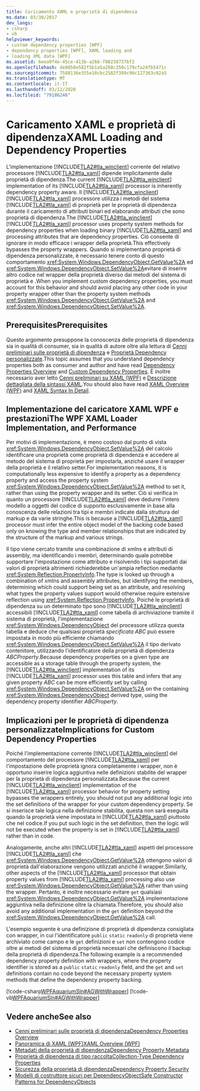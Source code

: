 ```yaml
---
title: Caricamento XAML e proprietà di dipendenza
ms.date: 03/30/2017
dev_langs:
- csharp
- vb
helpviewer_keywords:
- custom dependency properties [WPF]
- dependency properties [WPF], XAML loading and
- loading XML data [WPF]
ms.assetid: 6eea9f4e-45ce-413b-a266-f08238737bf2
ms.openlocfilehash: de8050e582f5b1a5a288c350c179cfa24fb5471c
ms.sourcegitcommit: 7588136e355e10cbc2582f389c90c127363c02a5
ms.translationtype: MT
ms.contentlocale: it-IT
ms.lasthandoff: 03/12/2020
ms.locfileid: "79186246"
---
```

# <a name="xaml-loading-and-dependency-properties"></a><span data-ttu-id="d6ec1-102">Caricamento XAML e proprietà di dipendenza</span><span class="sxs-lookup"><span data-stu-id="d6ec1-102">XAML Loading and Dependency Properties</span></span>
<span data-ttu-id="d6ec1-103">L'implementazione [!INCLUDE[TLA2#tla_winclient](../../../../includes/tla2sharptla-winclient-md.md)] corrente del relativo processore [!INCLUDE[TLA2#tla_xaml](../../../../includes/tla2sharptla-xaml-md.md)] dipende implicitamente dalle proprietà di dipendenza.</span><span class="sxs-lookup"><span data-stu-id="d6ec1-103">The current [!INCLUDE[TLA2#tla_winclient](../../../../includes/tla2sharptla-winclient-md.md)] implementation of its [!INCLUDE[TLA2#tla_xaml](../../../../includes/tla2sharptla-xaml-md.md)] processor is inherently dependency property aware.</span></span> <span data-ttu-id="d6ec1-104">Il [!INCLUDE[TLA2#tla_winclient](../../../../includes/tla2sharptla-winclient-md.md)] [!INCLUDE[TLA2#tla_xaml](../../../../includes/tla2sharptla-xaml-md.md)] processore utilizza i metodi del sistema [!INCLUDE[TLA2#tla_xaml](../../../../includes/tla2sharptla-xaml-md.md)] di proprietà per le proprietà di dipendenza durante il caricamento di attributi binari ed elaborando attributi che sono proprietà di dipendenza.</span><span class="sxs-lookup"><span data-stu-id="d6ec1-104">The [!INCLUDE[TLA2#tla_winclient](../../../../includes/tla2sharptla-winclient-md.md)] [!INCLUDE[TLA2#tla_xaml](../../../../includes/tla2sharptla-xaml-md.md)] processor uses property system methods for dependency properties when loading binary [!INCLUDE[TLA2#tla_xaml](../../../../includes/tla2sharptla-xaml-md.md)] and processing attributes that are dependency properties.</span></span> <span data-ttu-id="d6ec1-105">Ciò consente di ignorare in modo efficace i wrapper della proprietà.</span><span class="sxs-lookup"><span data-stu-id="d6ec1-105">This effectively bypasses the property wrappers.</span></span> <span data-ttu-id="d6ec1-106">Quando si implementano proprietà di dipendenza personalizzate, è necessario tenere conto di questo comportamento <xref:System.Windows.DependencyObject.GetValue%2A> ed <xref:System.Windows.DependencyObject.SetValue%2A>evitare di inserire altro codice nel wrapper della proprietà diverso dai metodi del sistema di proprietà e .</span><span class="sxs-lookup"><span data-stu-id="d6ec1-106">When you implement custom dependency properties, you must account for this behavior and should avoid placing any other code in your property wrapper other than the property system methods <xref:System.Windows.DependencyObject.GetValue%2A> and <xref:System.Windows.DependencyObject.SetValue%2A>.</span></span>  

<a name="prerequisites"></a>
## <a name="prerequisites"></a><span data-ttu-id="d6ec1-107">Prerequisites</span><span class="sxs-lookup"><span data-stu-id="d6ec1-107">Prerequisites</span></span>  
 <span data-ttu-id="d6ec1-108">Questo argomento presuppone la conoscenza delle proprietà di dipendenza sia in qualità di consumer, sia in qualità di autore oltre alla lettura di [Cenni preliminari sulle proprietà di dipendenza](dependency-properties-overview.md) e [Proprietà Dependency personalizzate](custom-dependency-properties.md).</span><span class="sxs-lookup"><span data-stu-id="d6ec1-108">This topic assumes that you understand dependency properties both as consumer and author and have read [Dependency Properties Overview](dependency-properties-overview.md) and [Custom Dependency Properties](custom-dependency-properties.md).</span></span> <span data-ttu-id="d6ec1-109">È inoltre necessario aver letto [Cenni preliminari su XAML (WPF)](../../../desktop-wpf/fundamentals/xaml.md) e [Descrizione dettagliata della sintassi XAML](xaml-syntax-in-detail.md).</span><span class="sxs-lookup"><span data-stu-id="d6ec1-109">You should also have read [XAML Overview (WPF)](../../../desktop-wpf/fundamentals/xaml.md) and [XAML Syntax In Detail](xaml-syntax-in-detail.md).</span></span>  
  
<a name="implementation"></a>
## <a name="the-wpf-xaml-loader-implementation-and-performance"></a><span data-ttu-id="d6ec1-110">Implementazione del caricatore XAML WPF e prestazioni</span><span class="sxs-lookup"><span data-stu-id="d6ec1-110">The WPF XAML Loader Implementation, and Performance</span></span>  
 <span data-ttu-id="d6ec1-111">Per motivi di implementazione, è meno costoso dal punto di vista <xref:System.Windows.DependencyObject.SetValue%2A> del calcolo identificare una proprietà come proprietà di dipendenza e accedere al metodo del sistema di proprietà per impostarla, anziché usare il wrapper della proprietà e il relativo setter.</span><span class="sxs-lookup"><span data-stu-id="d6ec1-111">For implementation reasons, it is computationally less expensive to identify a property as a dependency property and access the property system <xref:System.Windows.DependencyObject.SetValue%2A> method to set it, rather than using the property wrapper and its setter.</span></span> <span data-ttu-id="d6ec1-112">Ciò si verifica in quanto un processore [!INCLUDE[TLA2#tla_xaml](../../../../includes/tla2sharptla-xaml-md.md)] deve dedurre l'intero modello a oggetti del codice di supporto esclusivamente in base alla conoscenza delle relazioni tra tipi e membri indicate dalla struttura del markup e da varie stringhe.</span><span class="sxs-lookup"><span data-stu-id="d6ec1-112">This is because a [!INCLUDE[TLA2#tla_xaml](../../../../includes/tla2sharptla-xaml-md.md)] processor must infer the entire object model of the backing code based only on knowing the type and member relationships that are indicated by the structure of the markup and various strings.</span></span>  
  
 <span data-ttu-id="d6ec1-113">Il tipo viene cercato tramite una combinazione di xmlns e attributi di assembly, ma identificando i membri, determinando quale potrebbe supportare l'impostazione come attributo e risolvendo i tipi supportati dai valori di proprietà altrimenti richiederebbe un'ampia reflection mediante <xref:System.Reflection.PropertyInfo>.</span><span class="sxs-lookup"><span data-stu-id="d6ec1-113">The type is looked up through a combination of xmlns and assembly attributes, but identifying the members, determining which could support being set as an attribute, and resolving what types the property values support would otherwise require extensive reflection using <xref:System.Reflection.PropertyInfo>.</span></span> <span data-ttu-id="d6ec1-114">Poiché le proprietà di dipendenza su un determinato tipo sono [!INCLUDE[TLA2#tla_winclient](../../../../includes/tla2sharptla-winclient-md.md)] accessibili [!INCLUDE[TLA2#tla_xaml](../../../../includes/tla2sharptla-xaml-md.md)] come tabella di archiviazione tramite il sistema di proprietà, l'implementazione <xref:System.Windows.DependencyObject> del processore utilizza questa tabella e deduce che qualsiasi proprietà *specificata ABC* può essere impostata in modo più efficiente chiamando <xref:System.Windows.DependencyObject.SetValue%2A> il tipo derivato contenitore, utilizzando l'identificatore della proprietà di dipendenza *ABCProperty*.</span><span class="sxs-lookup"><span data-stu-id="d6ec1-114">Because dependency properties on a given type are accessible as a storage table through the property system, the [!INCLUDE[TLA2#tla_winclient](../../../../includes/tla2sharptla-winclient-md.md)] implementation of its [!INCLUDE[TLA2#tla_xaml](../../../../includes/tla2sharptla-xaml-md.md)] processor uses this table and infers that any given property *ABC* can be more efficiently set by calling <xref:System.Windows.DependencyObject.SetValue%2A> on the containing <xref:System.Windows.DependencyObject> derived type, using the dependency property identifier *ABCProperty*.</span></span>  
  
<a name="implications"></a>
## <a name="implications-for-custom-dependency-properties"></a><span data-ttu-id="d6ec1-115">Implicazioni per le proprietà di dipendenza personalizzate</span><span class="sxs-lookup"><span data-stu-id="d6ec1-115">Implications for Custom Dependency Properties</span></span>  
 <span data-ttu-id="d6ec1-116">Poiché l'implementazione corrente [!INCLUDE[TLA2#tla_winclient](../../../../includes/tla2sharptla-winclient-md.md)] del comportamento del processore [!INCLUDE[TLA2#tla_xaml](../../../../includes/tla2sharptla-xaml-md.md)] per l'impostazione delle proprietà ignora completamente i wrapper, non è opportuno inserire logica aggiuntiva nelle definizioni stabilite del wrapper per la proprietà di dipendenza personalizzata.</span><span class="sxs-lookup"><span data-stu-id="d6ec1-116">Because the current [!INCLUDE[TLA2#tla_winclient](../../../../includes/tla2sharptla-winclient-md.md)] implementation of the [!INCLUDE[TLA2#tla_xaml](../../../../includes/tla2sharptla-xaml-md.md)] processor behavior for property setting bypasses the wrappers entirely, you should not put any additional logic into the set definitions of the wrapper for your custom dependency property.</span></span> <span data-ttu-id="d6ec1-117">Se si inserisce tale logica nella definizione stabilita, questa non sarà eseguita quando la proprietà viene impostata in [!INCLUDE[TLA2#tla_xaml](../../../../includes/tla2sharptla-xaml-md.md)] piuttosto che nel codice.</span><span class="sxs-lookup"><span data-stu-id="d6ec1-117">If you put such logic in the set definition, then the logic will not be executed when the property is set in [!INCLUDE[TLA2#tla_xaml](../../../../includes/tla2sharptla-xaml-md.md)] rather than in code.</span></span>  
  
 <span data-ttu-id="d6ec1-118">Analogamente, anche altri [!INCLUDE[TLA2#tla_xaml](../../../../includes/tla2sharptla-xaml-md.md)] aspetti del processore [!INCLUDE[TLA2#tla_xaml](../../../../includes/tla2sharptla-xaml-md.md)] che <xref:System.Windows.DependencyObject.GetValue%2A> ottengono valori di proprietà dall'elaborazione vengono utilizzati anziché il wrapper.</span><span class="sxs-lookup"><span data-stu-id="d6ec1-118">Similarly, other aspects of the [!INCLUDE[TLA2#tla_xaml](../../../../includes/tla2sharptla-xaml-md.md)] processor that obtain property values from [!INCLUDE[TLA2#tla_xaml](../../../../includes/tla2sharptla-xaml-md.md)] processing also use <xref:System.Windows.DependencyObject.GetValue%2A> rather than using the wrapper.</span></span> <span data-ttu-id="d6ec1-119">Pertanto, è inoltre necessario evitare `get` qualsiasi <xref:System.Windows.DependencyObject.GetValue%2A> implementazione aggiuntiva nella definizione oltre la chiamata.</span><span class="sxs-lookup"><span data-stu-id="d6ec1-119">Therefore, you should also avoid any additional implementation in the `get` definition beyond the <xref:System.Windows.DependencyObject.GetValue%2A> call.</span></span>  
  
 <span data-ttu-id="d6ec1-120">L'esempio seguente è una definizione di proprietà di dipendenza consigliata con wrapper, in cui l'identificatore `public` `static` `readonly` di proprietà viene archiviato come campo e le `get` definizioni e `set` non contengono codice oltre ai metodi del sistema di proprietà necessari che definiscono il backup della proprietà di dipendenza.</span><span class="sxs-lookup"><span data-stu-id="d6ec1-120">The following example is a recommended dependency property definition with wrappers, where the property identifier is stored as a `public` `static` `readonly` field, and the `get` and `set` definitions contain no code beyond the necessary property system methods that define the dependency property backing.</span></span>  
  
 [!code-csharp[WPFAquariumSln#AGWithWrapper](~/samples/snippets/csharp/VS_Snippets_Wpf/WPFAquariumSln/CSharp/WPFAquariumObjects/Class1.cs#agwithwrapper)]
 [!code-vb[WPFAquariumSln#AGWithWrapper](~/samples/snippets/visualbasic/VS_Snippets_Wpf/WPFAquariumSln/visualbasic/wpfaquariumobjects/class1.vb#agwithwrapper)]  
  
## <a name="see-also"></a><span data-ttu-id="d6ec1-121">Vedere anche</span><span class="sxs-lookup"><span data-stu-id="d6ec1-121">See also</span></span>

- [<span data-ttu-id="d6ec1-122">Cenni preliminari sulle proprietà di dipendenza</span><span class="sxs-lookup"><span data-stu-id="d6ec1-122">Dependency Properties Overview</span></span>](dependency-properties-overview.md)
- [<span data-ttu-id="d6ec1-123">Panoramica di XAML (WPF)</span><span class="sxs-lookup"><span data-stu-id="d6ec1-123">XAML Overview (WPF)</span></span>](../../../desktop-wpf/fundamentals/xaml.md)
- [<span data-ttu-id="d6ec1-124">Metadati della proprietà di dipendenza</span><span class="sxs-lookup"><span data-stu-id="d6ec1-124">Dependency Property Metadata</span></span>](dependency-property-metadata.md)
- [<span data-ttu-id="d6ec1-125">Proprietà di dipendenza di tipo raccolta</span><span class="sxs-lookup"><span data-stu-id="d6ec1-125">Collection-Type Dependency Properties</span></span>](collection-type-dependency-properties.md)
- [<span data-ttu-id="d6ec1-126">Sicurezza della proprietà di dipendenza</span><span class="sxs-lookup"><span data-stu-id="d6ec1-126">Dependency Property Security</span></span>](dependency-property-security.md)
- [<span data-ttu-id="d6ec1-127">Modelli di costruttore sicuri per DependencyObject</span><span class="sxs-lookup"><span data-stu-id="d6ec1-127">Safe Constructor Patterns for DependencyObjects</span></span>](safe-constructor-patterns-for-dependencyobjects.md)
